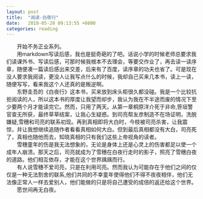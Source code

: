 ```yaml
---
layout: post
title:  "阅读-白夜行"
date:   2018-05-28 09:13:55 +0800
categories: reading
---
```

&emsp;&emsp;开始不务正业系列。  
&emsp;&emsp;用markdown写读后感，我也是挺奇葩的了吧。话说小学的时候老师总要求我们读课外书、写读后感，可那时候我根本不去理会，等要交作业了，再去读一读序章，随便凑一篇读后感出来交差，后来有了百度，读序章的功夫也省了。可是现在没人要求我阅读，更没人让我写点什么的时候，我却自己买来几本书，读上一读，随便写写，看来我这个人还真的是叛逆啊。  
&emsp;&emsp;东野圭吾的《白夜行》这本书，买来放到床头柜很久都没碰。我是一个比较抗拒阅读的人，所以这本书的厚度让我望而却步，我认为我在不半途而废的情况下至少要两个月才能读完它。然而，只用了两天。从第一章桐原洋介死于非命,笹垣警官查无所获，最终草草结案，让我心生疑惑。到司亮帮友彦制造不在场证明，洗脱嫌疑,雪穗和司亮的联系初现。再到真相即将大白时，今枝被司亮杀害，让我震惊，并让我想继续追随作者看看真相如何大白。但到最后真相都没有大白，司亮死了，真相也随他而去，知晓真相的只有我们这些上帝视角的读者。  
&emsp;&emsp;雪穗童年的伤是我无法想象的，无论是身体上还是心灵上的伤害都足以使一个成年人崩溃。那天之后，司亮就成为了雪穗在白夜行走时的影子，照亮了雪穗白夜的道路。他们相互依存，才能在这个世界踽踽而行。  
&emsp;&emsp;有人说雪穗不爱司亮，只是在利用司亮。然而我认为可能存在于他们之间的仅仅是一种无法割舍的联系,他们共同的不幸童年使得他们不得不夜夜相伴，他们无法像正常人一样去爱别人，他们能做的只是将自己遭受的成倍的返还给这个世界。  
&emsp;&emsp;愿世间再无白夜。

[jekyll-docs]: https://jekyllrb.com/docs/home
[jekyll-gh]:   https://github.com/jekyll/jekyll
[jekyll-talk]: https://talk.jekyllrb.com/
